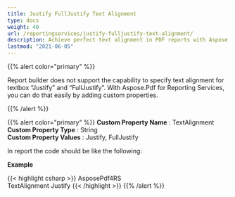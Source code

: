 ```yaml
---
title: Justify FullJustify Text Alignment
type: docs
weight: 40
url: /reportingservices/justify-fulljustify-text-alignment/
description: Achieve perfect text alignment in PDF reports with Aspose.PDF for Reporting Services. Support for justify and full justify options.
lastmod: "2021-06-05"
---
```


{{% alert color="primary" %}}

Report builder does not support the capability to specify text alignment for textbox “Justify” and “FullJustify”. With Aspose.Pdf for Reporting Services, you can do that easily by adding custom properties.

{{% /alert %}}

{{% alert color="primary" %}}
**Custom Property Name** : TextAlignment  
**Custom Property Type** : String  
**Custom Property Values** : Justify, FullJustify  

In report the code should be like the following:

**Example**

{{< highlight csharp >}}
<Textbox Name="textbox1">
<value> AsposePdf4RS </value>     
  <CustomProperties>
   <CustomProperty>
     <Name>TextAlignment</Name>
     <Value>Justify</Value>
   </CustomProperty>
  </CustomProperties>
</Textbox>
{{< /highlight >}}
{{% /alert %}}
